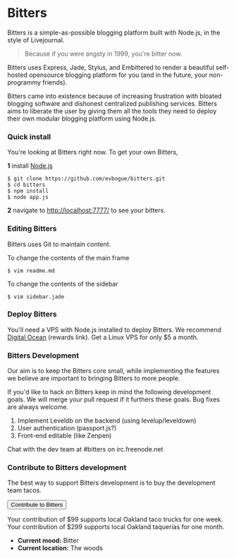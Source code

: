 Bitters
=======

Bitters is a simple-as-possible blogging platform built with Node.js, in the style of Livejournal.

> Because if you were angsty in 1999, you're bitter now.

Bitters uses Express, Jade, Stylus, and Embittered to render a beautiful self-hosted opensource blogging platform for you (and in the future, your non-programmy friends).

Bitters came into existence because of increasing frustration with bloated blogging software and dishonest centralized publishing services. Bitters aims to liberate the user by giving them all the tools they need to deploy their own modular blogging platform using Node.js.

### Quick install

You're looking at Bitters right now. To get your own Bitters, 

**1** install [Node.js](http://nodejs.org/)

	$ git clone https://github.com/evbogue/bitters.git
	$ cd bitters
	$ npm install
	$ node app.js

**2** navigate to [http://localhost:7777/](http://localhost:7777/) to see your bitters.

### Editing Bitters

Bitters uses Git to maintain content.

To change the contents of the main frame

	$ vim readme.md 

To change the contents of the sidebar

	$ vim sidebar.jade

### Deploy Bitters

You'll need a VPS with Node.js installed to deploy Bitters. We recommend [Digital Ocean](https://www.digitalocean.com/?refcode=26d8ed49730d) (rewards link). Get a Linux VPS for only $5 a month.

### Bitters Development

Our aim is to keep the Bitters core small, while implementing the features we believe are important to bringing Bitters to more people.

If you'd like to hack on Bitters keep in mind the following development goals. We will merge your pull request if it furthers these goals. Bug fixes are always welcome.

1. Implement Leveldb on the backend (using levelup/leveldown)
2. User authentication (passport.js?)
3. Front-end editable (like Zenpen)

Chat with the dev team at #bitters on irc.freenode.net

### Contribute to Bitters development

The best way to support Bitters development is to buy the development team tacos.

<a href="https://www.paypal.com/cgi-bin/webscr?cmd=_s-xclick&hosted_button_id=559FYH7NGSMKC"><button>Contribute to Bitters</button></a>

Your contribution of $99 supports local Oakland taco trucks for one week.
Your contribution of $299 supports local Oakland taquerias for one month.

+ **Current mood:** Bitter
+ **Current location:** The woods
